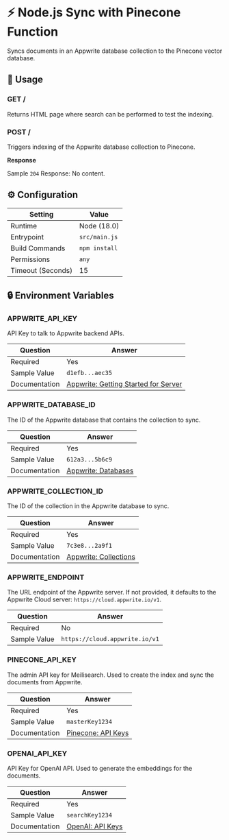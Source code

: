 # ⚡ Node.js Sync with Pinecone Function

Syncs documents in an Appwrite database collection to the Pinecone vector database.

## 🧰 Usage

### GET /

Returns HTML page where search can be performed to test the indexing.

### POST /

Triggers indexing of the Appwrite database collection to Pinecone.

**Response**

Sample `204` Response: No content.

## ⚙️ Configuration

| Setting           | Value         |
| ----------------- | ------------- |
| Runtime           | Node (18.0)   |
| Entrypoint        | `src/main.js` |
| Build Commands    | `npm install` |
| Permissions       | `any`         |
| Timeout (Seconds) | 15            |

## 🔒 Environment Variables

### APPWRITE_API_KEY

API Key to talk to Appwrite backend APIs.

| Question      | Answer                                                                                             |
| ------------- | -------------------------------------------------------------------------------------------------- |
| Required      | Yes                                                                                                |
| Sample Value  | `d1efb...aec35`                                                                                    |
| Documentation | [Appwrite: Getting Started for Server](https://appwrite.io/docs/getting-started-for-server#apiKey) |

### APPWRITE_DATABASE_ID

The ID of the Appwrite database that contains the collection to sync.

| Question      | Answer                                                    |
| ------------- | --------------------------------------------------------- |
| Required      | Yes                                                       |
| Sample Value  | `612a3...5b6c9`                                           |
| Documentation | [Appwrite: Databases](https://appwrite.io/docs/databases) |

### APPWRITE_COLLECTION_ID

The ID of the collection in the Appwrite database to sync.

| Question      | Answer                                                                 |
| ------------- | ---------------------------------------------------------------------- |
| Required      | Yes                                                                    |
| Sample Value  | `7c3e8...2a9f1`                                                        |
| Documentation | [Appwrite: Collections](https://appwrite.io/docs/databases#collection) |

### APPWRITE_ENDPOINT

The URL endpoint of the Appwrite server. If not provided, it defaults to the Appwrite Cloud server: `https://cloud.appwrite.io/v1`.

| Question     | Answer                         |
| ------------ | ------------------------------ |
| Required     | No                             |
| Sample Value | `https://cloud.appwrite.io/v1` |

### PINECONE_API_KEY

The admin API key for Meilisearch. Used to create the index and sync the documents from Appwrite.

| Question      | Answer                                                                               |
| ------------- | ------------------------------------------------------------------------------------ |
| Required      | Yes                                                                                  |
| Sample Value  | `masterKey1234`                                                                      |
| Documentation | [Pinecone: API Keys](https://docs.pinecone.io/guides/getting-started/authentication) |

### OPENAI_API_KEY

API Key for OpenAI API. Used to generate the embeddings for the documents.

| Question      | Answer                                                   |
| ------------- | -------------------------------------------------------- |
| Required      | Yes                                                      |
| Sample Value  | `searchKey1234`                                          |
| Documentation | [OpenAI: API Keys](https://platform.openai.com/api-keys) |
